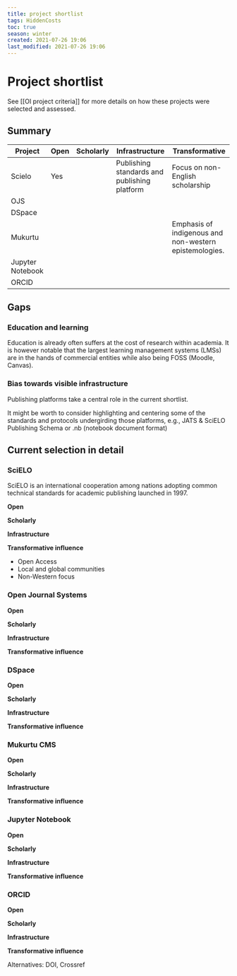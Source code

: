 ```yaml
---
title: project shortlist
tags: HiddenCosts
toc: true
season: winter
created: 2021-07-26 19:06
last_modified: 2021-07-26 19:06
---
```


# Project shortlist

See [[OI project criteria]] for more details on how these projects were selected and assessed.

## Summary

| Project | Open | Scholarly | Infrastructure | Transformative |
| ---- | ---- | ---- | --- | --- |
| Scielo | Yes |  | Publishing standards and publishing platform | Focus on non-English scholarship |
| OJS |   |  |  |  |
| DSpace |   |  |  |  |
| Mukurtu |   |  |  | Emphasis of indigenous and non-western epistemologies.  |
| Jupyter Notebook |   |  |  |  |
| ORCID |   |  |  |  |

## Gaps

### Education and learning

Education is already often suffers at the cost of research within academia. It is however notable that the largest learning management systems (LMSs) are in the hands of commercial entities while also being FOSS (Moodle, Canvas).

### Bias towards visible infrastructure

Publishing platforms take a central role in the current shortlist.

It might be worth to consider highlighting and centering some of the standards and protocols undergirding those platforms, e.g., JATS & SciELO Publishing Schema or .nb (notebook document format)

## Current selection in detail

### SciELO

SciELO is an international cooperation among nations adopting common technical standards for academic publishing launched in 1997.

**Open**

**Scholarly**

**Infrastructure**

**Transformative influence**

- Open Access
- Local and global communities
- Non-Western focus

### Open Journal Systems

**Open**

**Scholarly**

**Infrastructure**

**Transformative influence**

### DSpace

**Open**

**Scholarly**

**Infrastructure**

**Transformative influence**

### Mukurtu CMS

**Open**

**Scholarly**

**Infrastructure**

**Transformative influence**

### Jupyter Notebook

**Open**

**Scholarly**

**Infrastructure**

**Transformative influence**

### ORCID

**Open**

**Scholarly**

**Infrastructure**

**Transformative influence**

Alternatives: DOI, Crossref
